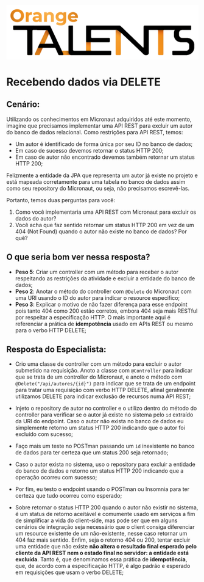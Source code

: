 ![Logo da Orange Talents](resources/Orange-Talents-preto-brilhoesombra.png)

# Recebendo dados via DELETE

## Cenário:

Utilizando os conhecimentos em Micronaut adquiridos até este momento, imagine que precisamos implementar uma API REST para excluir um autor do banco de dados relacional. Como restrições para API REST, temos:

- Um autor é identificado de forma única por seu ID no banco de dados;
- Em caso de sucesso devemos retornar o status HTTP 200;
- Em caso de autor não encontrado devemos também retornar um status HTTP 200;

Felizmente a entidade da JPA que representa um autor já existe no projeto e está mapeada corretamente para uma tabela no banco de dados assim como seu repository do Micronaut, ou seja, não precisamos escrevê-las.

Portanto, temos duas perguntas para você:

1. Como você implementaria uma API REST com Micronaut para excluir os dados do autor?
2. Você acha que faz sentido retornar um status HTTP 200 em vez de um 404 (Not Found) quando o autor não existe no banco de dados? Por quê?

## O que seria bom ver nessa resposta?

- **Peso 5**: Criar um controller com um método para receber o autor respeitando as restrições da atividade e excluir a entidade do banco de dados;
- **Peso 2**: Anotar o método do controller com `@Delete` do Micronaut com uma URI usando o ID do autor para indicar o resource especifico;
- **Peso 3**: Explicar o motivo de não fazer diferença para esse endpoint pois tanto 404 como 200 estão corretos, embora 404 seja mais RESTful por respeitar a especificação HTTP. O mais importante aqui é referenciar a prática de **idempotência** usado em APIs REST ou mesmo para o verbo HTTP DELETE;

## Resposta do Especialista:

- Crio uma classe de controller com um método para excluir o autor submetido na requisição. Anoto a classe com `@Controller` para indicar que se trata de um controller do Micronaut, e anoto o método com `@Delete("/api/autores/{id}")` para indicar que se trata de um endpoint para tratar uma requisição com verbo HTTP DELETE, afinal geralmente utilizamos DELETE para indicar exclusão de recursos numa API REST;

- Injeto o repository de autor no controller e o utilizo dentro do método do controller para verificar se o autor já existe no sistema pelo `id` extraído da URI do endpoint. Caso o autor não exista no banco de dados eu simplemente retorno um status HTTP 200 indicando que o autor foi excluído com sucesso;

- Faço mais um teste no POSTman passando um `id` inexistente no banco de dados para ter certeza que um status 200 seja retornado;

- Caso o autor exista no sistema, uso o repository para excluir a entidade do banco de dados e retorno um status HTTP 200 indicando que a operação ocorreu com sucesso;

- Por fim, eu testo o endpoint usando o POSTman ou Insomnia para ter certeza que tudo ocorreu como esperado;

- Sobre retornar o status HTTP 200 quando o autor não existir no sistema, é um status de retorno aceitável e comumente usado em serviços a fim de simplificar a vida do client-side, mas pode ser que em alguns cenários de integração seja necessário que o client consiga diferenciar um resource existente de um não-existente, nesse caso retornar um 404 faz mais sentido. Enfim, seja o retorno 404 ou 200, tentar excluir uma entidade que não existe **não altera o resultado final esperado pelo cliente da API REST nem o estado final no servidor: a entidade está excluída**. Tanto é, que denominamos essa prática de **idempotência**, que, de acordo com a especificação HTTP, é algo padrão e esperado em requisições que usam o verbo DELETE;